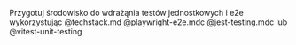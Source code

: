 Przygotuj środowisko do wdrażąnia testów jednostkowych i e2e wykorzystując @techstack.md  @playwright-e2e.mdc @jest-testing.mdc lub @vitest-unit-testing